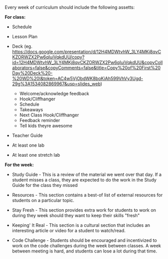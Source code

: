 Every week of curriculum should include the following assetts:

**For class:**
- Schedule
- Lesson Plan
- Deck (eg. https://docs.google.com/presentation/d/12H4MDWtvhW_3LY4MKj8qvCKZORWZX2Pw6qIuiVqkdUU/copy?id=12H4MDWtvhW_3LY4MKj8qvCKZORWZX2Pw6qIuiVqkdUU&copyCollaborators=false&copyComments=false&title=Copy%20of%20First%20Day%20Deck%20-%20WD%20I&token=AC4w5VjObdWK8boKiAh599VhVy3Ugd-29g%3A1534082869967&usp=slides_web)
  - Welcome/acknowledge feedback
  - Hook/Cliffhanger
  - Schedule
  - Takeaways
  - Next Class Hook/Cliffhanger
  - Feedback reminder
  - Tell kids theyre awesome
  
- Teacher Guide
- At least one lab
- At least one stretch lab

**For the week:**
- Study Guide - This is a review of the material we went over that day. If a student misses a class, they are expected to do the work in the Study Guide for the class they missed

- Resources - This section contains a best-of list of external resources for students on a particular topic.

- Stay Fresh - This section provides extra work for students to work on during they week should they want to keep their skills "fresh"

- Keeping' It Real - This section is a cultural section that includes an interesting article or video for a student to watch/read.

- Code Challenge - Students should be encouraged and incentivized to work on the code challenges during the week between classes. A week between meeting is hard, and students can lose a lot during that time.
